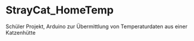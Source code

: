 # StrayCat_HomeTemp
Schüler Projekt, Arduino zur Übermittlung von Temperaturdaten aus einer Katzenhütte
